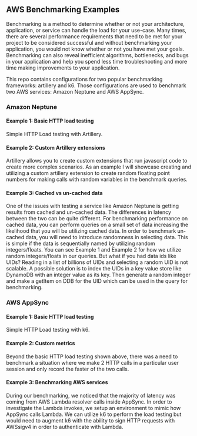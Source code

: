 ## AWS Benchmarking Examples

Benchmarking is a method to determine whether or not your architecture, application, or service can handle the load for your use-case. Many times, there are several performance requirements that need to be met for your project to be considered successful and without benchmarking your application, you would not know whether or not you have met your goals. Benchmarking can also reveal inefficient algorithms, bottlenecks, and bugs in your application and help you spend less time troubleshooting and more time making improvements to your application.

This repo contains configurations for two popular benchmarking frameworks: artillery and k6. Those configurations are used to benchmark two AWS services: Amazon Neptune and AWS AppSync. 

### Amazon Neptune

#### Example 1: Basic HTTP load testing
Simple HTTP Load testing with Artillery.

#### Example 2: Custom Artillery extensions
Artillery allows you to create custom extensions that run javascript code to create more complex scenarios. As an example I will showcase creating and utilizing a custom artillery extension to create random floating point numbers for making calls with random variables in the benchmark queries.

#### Example 3: Cached vs un-cached data 
One of the issues with testing a service like Amazon Neptune is getting results from cached and un-cached data. The differences in latency between the two can be quite different. For benchmarking performance on cached data, you can perform queries on a small set of data increasing the likelihood that you will be utilizing cached data. In order to benchmark un-cached data, you will need to introduce randomness in selecting data. This is simple if the data is sequentially named by utilizing random integers/floats. You can see Example 1 and Example 2 for how we utilize random integers/floats in our queries. But what if you had data ids like UIDs? Reading in a list of billions of UIDs and selecting a random UID is not scalable. A possible solution is to index the UIDs in a key value store like DynamoDB with an integer value as its key. Then generate a random integer and make a getItem on DDB for the UID which can be used in the query for benchmarking.

### AWS AppSync

#### Example 1: Basic HTTP load testing
Simple HTTP Load testing with k6.

#### Example 2: Custom metrics
Beyond the basic HTTP load testing shown above, there was a need to benchmark a situation where we make 2 HTTP calls in a particular user session and only record the faster of the two calls.  

#### Example 3: Benchmarking AWS services
During our benchmarking, we noticed that the majority of latency was coming from AWS Lambda resolver calls inside AppSync. In order to investigate the Lambda invokes, we setup an environment to mimic how AppSync calls Lambda. We can utilize k6 to perform the load testing but would need to augment k6 with the ability to sign HTTP requests with AWSsigv4 in order to authenticate with Lambda. 
